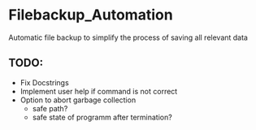 # Filebackup_Automation
Automatic file backup to simplify the process of saving all relevant data

[//]: <Provide Documentation>

## TODO:

* Fix Docstrings
* Implement user help if command is not correct
* Option to abort garbage collection
    * safe path?
    * safe state of programm after termination?



